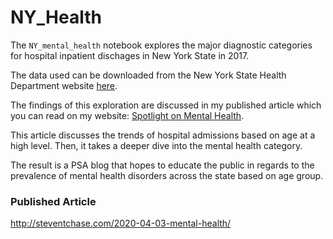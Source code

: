 # NY_Health

The `NY_mental_health` notebook explores the major diagnostic categories for hospital inpatient dischages in New York State in 2017. 

The data used can be downloaded from the New York State Health Department website [here](https://health.data.ny.gov/dataset/Hospital-Inpatient-Discharges-SPARCS-De-Identified/22g3-z7e7).

The findings of this exploration are discussed in my published article which you can read on my website: [Spotlight on Mental Health](http://steventchase.com/2020-04-03-mental-health/).

This article discusses the trends of hospital admissions based on age at a high level. Then, it takes a deeper dive into the mental health category.

The result is a PSA blog that hopes to educate the public in regards to the prevalence of mental health disorders across the state based on age group. 

### Published Article
http://steventchase.com/2020-04-03-mental-health/
